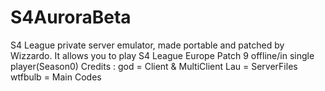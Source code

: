 # S4AuroraBeta
S4 League private server emulator, made portable and patched by Wizzardo. It allows you to play S4 League Europe Patch 9 offline/in single player(Season0)
Credits : 
god = Client & MultiClient
Lau = ServerFiles
wtfbulb = Main Codes

